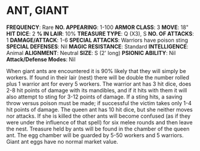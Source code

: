 # ANT, GIANT

**FREQUENCY**: Rare
**NO. APPEARING**: 1-100
**ARMOR CLASS**: 3
**MOVE**: 18"
**HIT DICE**: 2
**% IN LAIR**: 10%
**TREASURE TYPE**: Q (X3), S
**NO. OF ATTACKS**: 1
**DAMAGE/ATTACK**: 1-6
**SPECIAL ATTACKS**: Warriors have poison sting
**SPECIAL DEFENSES**: Nil
**MAGIC RESISTANCE**: Standard
**INTELLIGENCE**: Animal
**ALIGNMENT**: Neutral
**SIZE**: S (2' long)
**PSIONIC ABILITY**: Nil
**Attack/Defense Modes**: Nil

When giant ants are encountered it is 90% likely that they will simply be workers. If found in their lair (nest) there will be double the number rolled plus 1 warrior ant for every 5 workers. The warrior ant has 3 hit dice, does 2-8 hit points of damage with its mandibles, and if it hits with them it will also attempt to sting for 3-12 points of damage. If a sting hits, a saving throw versus poison must be made; if successful the victim takes only 1-4 hit points of damage. The queen ant has 10 hit dice, but she neither moves nor attacks. If she is killed the other ants will become confused (as if they were under the influence of that spell) for six melee rounds and then leave the nest. Treasure held by ants will be found in the chamber of the queen ant. The egg chamber will be guarded by 5-50 workers and 5 warriors. Giant ant eggs have no normal market value.
